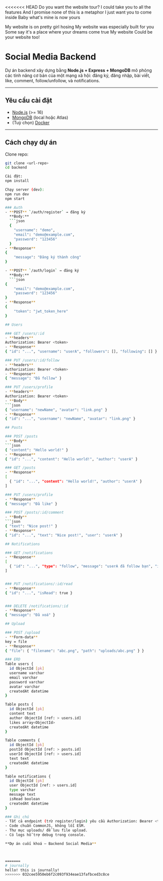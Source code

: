 <<<<<<< HEAD
Do you want the website tour?
I could take you to all the features
And I promise none of this is a metaphor
I just want you to come inside
Baby what's mine is now yours

My website is on pretty girl hosing
My website was especially built for you
Some say it's a place where your dreams come true
My website
Could be your website too!

# Social Media Backend

Dự án backend xây dựng bằng **Node.js + Express + MongoDB** mô phỏng các tính năng cơ bản của một mạng xã hội: đăng ký, đăng nhập, bài viết, like, comment, follow/unfollow, và notifications.

---

## Yêu cầu cài đặt
- [Node.js](https://nodejs.org/) (>= 16)
- [MongoDB](https://www.mongodb.com/) (local hoặc Atlas)
- (Tuỳ chọn) [Docker](https://www.docker.com/)

---

## Cách chạy dự án

Clone repo:
```bash
git clone <url-repo>
cd backend

Cài đặt:
npm install

Chạy server (dev):
npm run dev
npm start

### Auth
- **POST** `/auth/register` → đăng ký  
  **Body:**
  ```json
  {
    "username": "demo",
    "email": "demo@example.com",
    "password": "123456"
  }
- **Response** 
{ 
    "message": "Đăng ký thành công"
}

- **POST** `/auth/login` → đăng ký  
  **Body:**
  ```json
{
    "email": "demo@example.com",
    "password": "123456"
}
- **Response** 
{ 
    "token": "jwt_token_here" 
}

## Users

### GET /users/:id
- **headers**
Authorization: Bearer <token>
- **Response**
{ "id": "...", "username": "userA", "followers": [], "following": [] }

### PUT /users/:id/follow
- **headers**
Authorization: Bearer <token>
- **Response**
{ "message": "Đã follow" }

### PUT /users/profile
- **headers**
Authorization: Bearer <token>
- **Body**
```json
{ "username": "newName", "avatar": "link.png" }
- **Response**
{ "id": "...", "username": "newName", "avatar": "link.png" }

## Posts

### POST /posts
- **Body**
```json
{ "content": "Hello world!" }
- **Response**
{ "id": "...", "content": "Hello world!", "author": "userA" }

### GET /posts
- **Response**
[
  { "id": "...", "content": "Hello world!", "author": "userA" }
]

### PUT /users/profile
- **Response**
{ "message": "Đã like" }

### POST /posts/:id/comment
- **Body**
```json
{ "text": "Nice post!" }
- **Response**
{ "id": "...", "text": "Nice post!", "user": "userA" }

## Notifications

### GET /notifications
- **Response**
[
  { "id": "...", "type": "follow", "message": "userA đã follow bạn", "isRead": false }
]


### PUT /notifications/:id/read
- **Response**
{ "id": "...", "isRead": true }


### DELETE /notifications/:id
- **Response**
{ "message": "Đã xoá" }

## Upload

### POST /upload
- **Form-data**
key = file
- **Response**
{ "file": { "filename": "abc.png", "path": "uploads/abc.png" } }

### ERD
Table users {
  id ObjectId [pk]
  username varchar
  email varchar
  password varchar
  avatar varchar
  createdAt datetime
}

Table posts {
  id ObjectId [pk]
  content text
  author ObjectId [ref: > users.id]
  likes array<ObjectId>
  createdAt datetime
}

Table comments {
  id ObjectId [pk]
  postId ObjectId [ref: > posts.id]
  userId ObjectId [ref: > users.id]
  text text
  createdAt datetime
}

Table notifications {
  id ObjectId [pk]
  user ObjectId [ref: > users.id]
  type varchar
  message text
  isRead boolean
  createdAt datetime
}

### Ghi chú
- Tất cả endpoint (trừ register/login) yêu cầu Authorization: Bearer <token>.
- Code chuẩn CommonJS, không lỗi ESM.
- Thư mục uploads/ để lưu file upload.
- Có logs hỗ trợ debug trong console.

**Dự án cuối khoá – Backend Social Media**



=======
# journally
hello! this is journally!
>>>>>>> 032cee5950eb6f2c093f934eae13fafbced3c8ce
